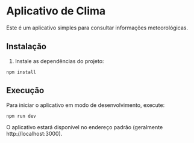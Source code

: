 # Aplicativo de Clima

Este é um aplicativo simples para consultar informações meteorológicas.

## Instalação

1. Instale as dependências do projeto:

```
npm install
```

## Execução

Para iniciar o aplicativo em modo de desenvolvimento, execute:

```
npm run dev
```

O aplicativo estará disponível no endereço padrão (geralmente http://localhost:3000).
